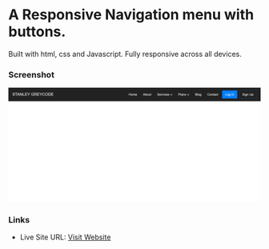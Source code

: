 # A Responsive Navigation menu with  buttons.
 Built with html, css and Javascript. Fully responsive across all devices.

### Screenshot

![](image/menu.png)


### Links

- Live Site URL: [Visit Website ](     )

